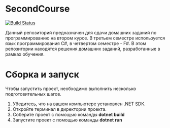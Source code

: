# SecondCourse
[![Build Status](https://github.com/AnnaKasatkina/FirstCourse/workflows/Build/badge.svg)](https://github.com/AnnaKasatkina/SecondCourse/actions)

Данный репозиторий предназначен для сдачи домашних заданий по программированию на втором курсе. В третьем семестре используется язык программирования C#, в четвертом семестре - F#. 
В этом репозитории находятся решения домашних заданий, разработанные в рамках обучения.

# Сборка и запуск
Чтобы запустить проект, необходимо выполнить несколько подготовительных шагов. 
1. Убедитесь, что на вашем компьютере установлен .NET SDK. 
2. Откройте терминал в директории проекта.
3. Соберите проект с помощью команды **dotnet build**
4. Запустите проект с помощью команды  **dotnet run**
